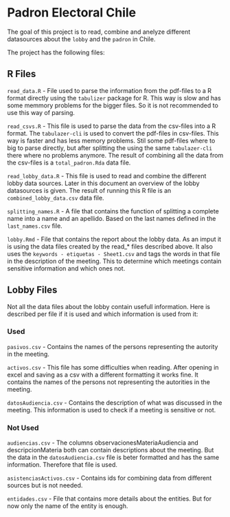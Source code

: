 # Padron Electoral Chile

The goal of this project is to read, combine and anelyze different datasources about the `lobby` and the `padron` in Chile. 

The project has the following files:

## R Files

`read_data.R` - File used to parse the information from the pdf-files to a R format directly using the `tabulizer` package for R. This way is slow and has some memmory problems for the bigger files. So it is not recommended to use this way of parsing.

`read_csvs.R` - This file is used to parse the data from the csv-files into a R format. The `tabulazer-cli` is used to convert the pdf-files in csv-files. This way is faster and has less memory problems. Stil some pdf-files where to big to parse directly, but after splitting the using the same `tabulazer-cli` there where no problems anymore. The result of combining all the data from the csv-files is a `total_padron.Rda` data file.

`read_lobby_data.R` - This file is used to read and combine the different lobby data sources. Later in this document an overview of the lobby datasources is given. The result of running this R file is an `combined_lobby_data.csv` data file.

`splitting_names.R` - A file that contains the function of splitting a complete name into a name and an apellido. Based on the last names defined in the `last_names.csv` file.

`lobby.Rmd` - File that contains the report about the lobby data. As an imput it is using the data files created by the read_* files described above. It also uses the `keywords - etiquetas - Sheet1.csv` and tags the words in that file in the description of the meeting. This to determine which meetings contain sensitive information and which ones not.

## Lobby Files

Not all the data files about the lobby contain usefull information. Here is described per file if it is used and which information is used from it:

### Used

`pasivos.csv` - Contains the names of the persons representing the autority in the meeting.

`activos.csv` - This file has some difficulties when reading. After opening in excel and saving as a csv with a different formatting it works fine. It contains the names of the persons not representing the autorities in the meeting.

`datosAudiencia.csv` - Contains the description of what was discussed in the meeting. This information is used to check if a meeting is sensitive or not.

### Not Used

`audiencias.csv` - The columns observacionesMateriaAudiencia and descripcionMateria both can contain descriptions about the meeting. But the data in the `datosAudiencia.csv` file is beter formatted and has the same information. Therefore that file is used.

`asistenciasActivos.csv` - Contains ids for combining data from different sources but is not needed. 

`entidades.csv` - File that contains more details about the entities. But for now only the name of the entity is enough.
